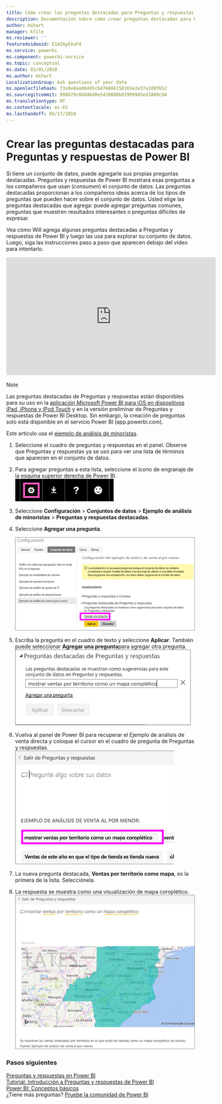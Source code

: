```yaml
---
title: Cómo crear las preguntas destacadas para Preguntas y respuestas de Power BI
description: Documentación sobre cómo crear preguntas destacadas para Preguntas y respuestas de Power BI.
author: mihart
manager: kfile
ms.reviewer: ''
featuredvideoid: E1mIAyEXuF4
ms.service: powerbi
ms.component: powerbi-service
ms.topic: conceptual
ms.date: 03/01/2018
ms.author: mihart
LocalizationGroup: Ask questions of your data
ms.openlocfilehash: f3a9e8aabbd45cb476866158165e2e37a3d8f652
ms.sourcegitcommit: 998b79c0dd46d0e5439888b83999945ed1809c94
ms.translationtype: HT
ms.contentlocale: es-ES
ms.lasthandoff: 05/17/2018
---
```

# <a name="create-featured-questions-for-power-bi-qa"></a>Crear las preguntas destacadas para Preguntas y respuestas de Power BI
Si tiene un conjunto de datos, puede agregarle sus propias preguntas destacadas.  Preguntas y respuestas de Power BI mostrará esas preguntas a los compañeros que usan (*consumen*) el conjunto de datos.  Las preguntas destacadas proporcionan a los compañeros ideas acerca de los tipos de preguntas que pueden hacer sobre el conjunto de datos. Usted elige las preguntas destacadas que agrega: puede agregar preguntas comunes, preguntas que muestren resultados interesantes o preguntas difíciles de expresar.

Vea cómo Will agrega algunas preguntas destacadas a Preguntas y respuestas de Power BI y luego las usa para explorar su conjunto de datos. Luego, siga las instrucciones paso a paso que aparecen debajo del vídeo para intentarlo.

<iframe width="560" height="315" src="https://www.youtube.com/embed/E1mIAyEXuF4" frameborder="0" allowfullscreen></iframe>

> [!NOTE]
> Las preguntas destacadas de Preguntas y respuestas están disponibles para su uso en la [aplicación Microsoft Power BI para iOS en dispositivos iPad, iPhone y iPod Touch](mobile-apps-ios-qna.md) y en la versión preliminar de Preguntas y respuestas de Power BI Desktop. Sin embargo, la creación de preguntas solo está disponible en el servicio Power BI (app.powerbi.com).
> 

Este artículo usa el [ejemplo de análisis de minoristas](sample-datasets.md).

1. Seleccione el cuadro de preguntas y respuestas en el panel.   Observe que Preguntas y respuestas ya se usó para ver una lista de términos que aparecen en el conjunto de datos.
2. Para agregar preguntas a esta lista, seleccione el icono de engranaje de la esquina superior derecha de Power BI.  
   ![Icono de engranaje](media/service-q-and-a-create-featured-questions/pbi_gearicon2.jpg)
3. Seleccione **Configuración** &gt; **Conjuntos de datos** &gt; **Ejemplo de análisis de minoristas** &gt; **Preguntas y respuestas destacadas**.  
4. Seleccione **Agregar una pregunta**.
   
   ![Menú Configuración](media/service-q-and-a-create-featured-questions/power-bi-settings.png)
5. Escriba la pregunta en el cuadro de texto y seleccione **Aplicar**.   También puede seleccionar **Agregar una pregunta**para agregar otra pregunta.  
   ![Panel Preguntas destacadas de Preguntas y respuestas](media/service-q-and-a-create-featured-questions/power-bi-type-featured-question.png)
6. Vuelva al panel de Power BI para recuperar el Ejemplo de análisis de venta directa y coloque el cursor en el cuadro de pregunta de Preguntas y respuestas.   
   ![Cuadro de pregunta de Preguntas y respuestas](media/service-q-and-a-create-featured-questions/power-bi-featured-q.png)
7. La nueva pregunta destacada, **Ventas por territorio como mapa**, es la primera de la lista. Selecciónela.  
8. La respuesta se muestra como una visualización de mapa coroplético.  
   ![Visualización de mapa](media/service-q-and-a-create-featured-questions/power-bi-filled-map.png)

### <a name="next-steps"></a>Pasos siguientes
[Preguntas y respuestas en Power BI](power-bi-q-and-a.md)  
[Tutorial: Introducción a Preguntas y respuestas de Power BI](power-bi-visualization-introduction-to-q-and-a.md)  
[Power BI: Conceptos básicos](service-basic-concepts.md)  
¿Tiene más preguntas? [Pruebe la comunidad de Power BI](http://community.powerbi.com/)

